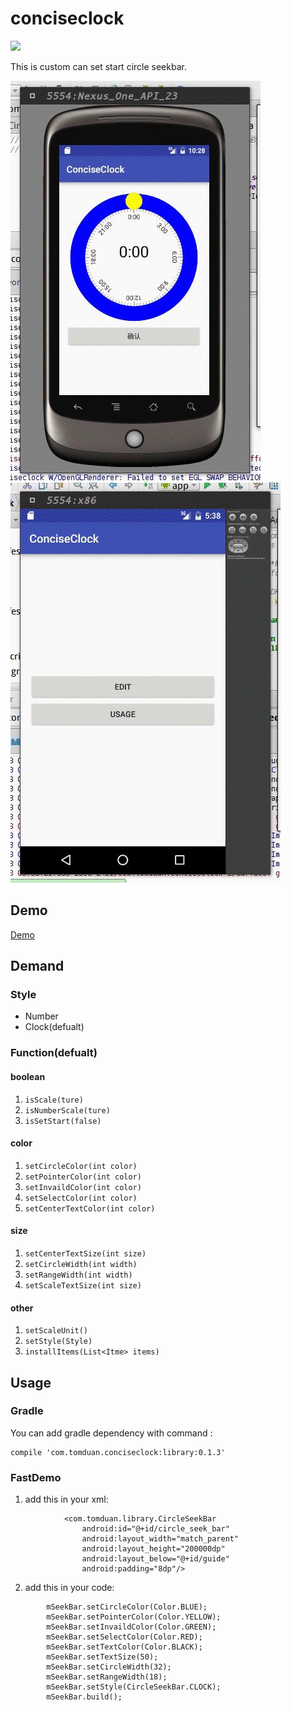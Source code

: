 # conciseclock
![](https://img.shields.io/badge/gradle-v0.13-green.svg?style=flat-square)


This is custom can set start circle seekbar.

![](https://github.com/DuanTzXavier/conciseclock/blob/master/gif/1.gif)
![](https://github.com/DuanTzXavier/conciseclock/blob/master/gif/2.gif)

## Demo

[Demo](https://github.com/DuanTzXavier/conciseclock/blob/master/app/src/main/java/com/tomduan/conciseclock/UsageActivity.java)

## Demand

### Style
* Number
* Clock(defualt)

### Function(defualt)

#### boolean
1. `isScale(ture)`
2. `isNumberScale(ture)`
3. `isSetStart(false)`

#### color
1. `setCircleColor(int color)`
2. `setPointerColor(int color)`
3. `setInvaildColor(int color)`
4. `setSelectColor(int color)`
5. `setCenterTextColor(int color)`

#### size
1. `setCenterTextSize(int size)`
2. `setCircleWidth(int width)`
3. `setRangeWidth(int width)`
4. `setScaleTextSize(int size)`

#### other
1. `setScaleUnit()`
2. `setStyle(Style)`
3. `installItems(List<Itme> items)`

## Usage

### Gradle

You can add gradle dependency with command :

```
compile 'com.tomduan.conciseclock:library:0.1.3'
```

### FastDemo

1. add this in your xml:
```
            <com.tomduan.library.CircleSeekBar
                android:id="@+id/circle_seek_bar"
                android:layout_width="match_parent"
                android:layout_height="200000dp"
                android:layout_below="@+id/guide"
                android:padding="8dp"/>
```
2. add this in your code:
```
        mSeekBar.setCircleColor(Color.BLUE);
        mSeekBar.setPointerColor(Color.YELLOW);
        mSeekBar.setInvaildColor(Color.GREEN);
        mSeekBar.setSelectColor(Color.RED);
        mSeekBar.setTextColor(Color.BLACK);
        mSeekBar.setTextSize(50);
        mSeekBar.setCircleWidth(32);
        mSeekBar.setRangeWidth(18);
        mSeekBar.setStyle(CircleSeekBar.CLOCK);
        mSeekBar.build();
```
